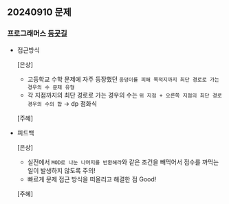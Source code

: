 ## 20240910 문제

### 프로그래머스 [등굣길](https://school.programmers.co.kr/learn/courses/30/lessons/42898)

- 접근방식

  [은상]
  - 고등학교 수학 문제에 자주 등장했던 `웅덩이를 피해 목적지까지 최단 경로로 가는 경우의 수 문제 유형`
  - 각 지점까지의 최단 경로로 가는 경우의 수는 `위 지점 + 오른쪽 지점의 최단 경로 경우의 수의 합` → dp 점화식
  
  [주혜]
  
  
- 피드백

  [은상]
  - 실전에서 `MOD로 나눈 나머지를 반환해라`와 같은 조건을 빼먹어서 점수를 까먹는 일이 발생하지 않도록 주의!
  - 빠르게 문제 접근 방식을 떠올리고 해결한 점 Good!
  
  [주혜]
  
